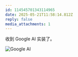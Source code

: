 ```yaml
---
id: 114545701343114965
date: 2025-05-21T11:58:14.812Z
reply: false
media_attachments: 1
---
```


收到 Google AI 实装了。

![Google AI](https://files.e5n.cc/media_attachments/files/114/545/700/641/246/442/original/f40f094e8660245c.png)
